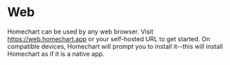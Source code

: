 # Web

Homechart can be used by any web browser.  Visit https://web.homechart.app or your self-hosted URL to get started.  On compatible devices, Homechart will prompt you to install it--this will install Homechart as if it is a native app.
